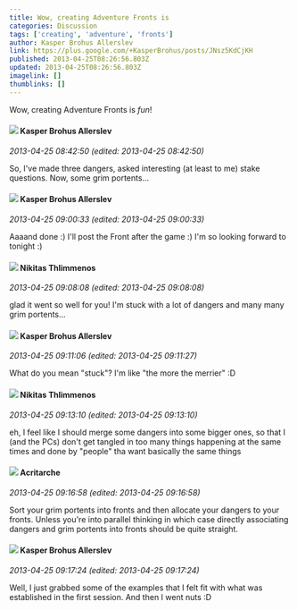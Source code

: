 ```yaml
---
title: Wow, creating Adventure Fronts is
categories: Discussion
tags: ['creating', 'adventure', 'fronts']
author: Kasper Brohus Allerslev
link: https://plus.google.com/+KasperBrohus/posts/JNsz5KdCjKH
published: 2013-04-25T08:26:56.803Z
updated: 2013-04-25T08:26:56.803Z
imagelink: []
thumblinks: []
---
```


Wow, creating Adventure Fronts is <i>fun</i>!
<div id='comment z132hvmz1xrat1wnb221x3lpzuifsd2fi'>
  <h4><img src='{{site.baseurl}}//images/avatars/110937611143261107555_photo.jpg'> Kasper Brohus Allerslev</h4>
      <p><cite>2013-04-25 08:42:50 (edited: 2013-04-25 08:42:50)</cite></p>
        <p>So, I&#39;ve made three dangers, asked interesting (at least to me) stake questions. Now, some grim portents...</p>
</div>
        

<div id='comment z132hvmz1xrat1wnb221x3lpzuifsd2fi'>
  <h4><img src='{{site.baseurl}}//images/avatars/110937611143261107555_photo.jpg'> Kasper Brohus Allerslev</h4>
      <p><cite>2013-04-25 09:00:33 (edited: 2013-04-25 09:00:33)</cite></p>
        <p>Aaaand done :) I&#39;ll post the Front after the game :) I&#39;m so looking forward to tonight :)</p>
</div>
        

<div id='comment z132hvmz1xrat1wnb221x3lpzuifsd2fi'>
  <h4><img src='{{site.baseurl}}//images/avatars/103447617849846007337_photo.jpg'> Nikitas Thlimmenos</h4>
      <p><cite>2013-04-25 09:08:08 (edited: 2013-04-25 09:08:08)</cite></p>
        <p>glad it went so well for you! I&#39;m stuck with a lot of dangers and many many grim portents...</p>
</div>
        

<div id='comment z132hvmz1xrat1wnb221x3lpzuifsd2fi'>
  <h4><img src='{{site.baseurl}}//images/avatars/110937611143261107555_photo.jpg'> Kasper Brohus Allerslev</h4>
      <p><cite>2013-04-25 09:11:06 (edited: 2013-04-25 09:11:27)</cite></p>
        <p>What do you mean &quot;stuck&quot;? I&#39;m like &quot;the more the merrier&quot; :D</p>
</div>
        

<div id='comment z132hvmz1xrat1wnb221x3lpzuifsd2fi'>
  <h4><img src='{{site.baseurl}}//images/avatars/103447617849846007337_photo.jpg'> Nikitas Thlimmenos</h4>
      <p><cite>2013-04-25 09:13:10 (edited: 2013-04-25 09:13:10)</cite></p>
        <p>eh, I feel like I should merge some dangers into some bigger ones, so that I (and the PCs) don&#39;t get tangled in too many things happening at the same times and done by &quot;people&quot; tha want basically the same things</p>
</div>
        

<div id='comment z132hvmz1xrat1wnb221x3lpzuifsd2fi'>
  <h4><img src='{{site.baseurl}}//images/avatars/110514403260264899558_photo.jpg'> Acritarche</h4>
      <p><cite>2013-04-25 09:16:58 (edited: 2013-04-25 09:16:58)</cite></p>
        <p>Sort your grim portents into fronts and then allocate your dangers to your fronts. Unless you&#39;re into parallel thinking in which case directly associating dangers and grim portents into fronts should be quite straight.</p>
</div>
        

<div id='comment z132hvmz1xrat1wnb221x3lpzuifsd2fi'>
  <h4><img src='{{site.baseurl}}//images/avatars/110937611143261107555_photo.jpg'> Kasper Brohus Allerslev</h4>
      <p><cite>2013-04-25 09:17:24 (edited: 2013-04-25 09:17:24)</cite></p>
        <p>Well, I just grabbed some of the examples that I felt fit with what was established in the first session. And then I went nuts :D</p>
</div>
        